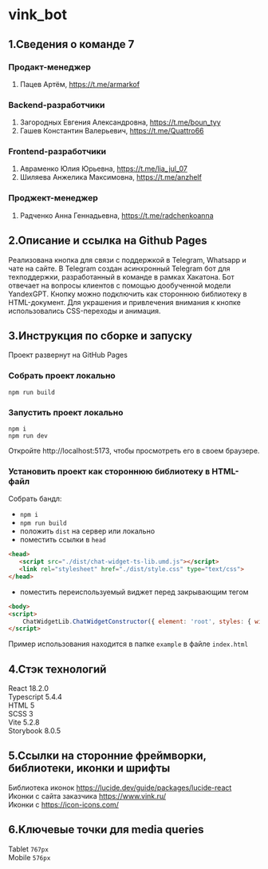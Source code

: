 # vink_bot
## 1.Сведения о команде 7
### Продакт-менеджер

1)  Пацев Артём,  https://t.me/armarkof

### Backend-разработчики 

1) Загородных Евгения Александровна, https://t.me/boun_tyy 
2) Гашев Константин Валерьевич, https://t.me/Quattro66 

### Frontend-разработчики 
1) Авраменко Юлия Юрьевна, https://t.me/lia_jul_07
2) Шиляева Анжелика Максимовна, https://t.me/anzhelf

### Проджект-менеджер 
1) Радченко Анна Геннадьевна, https://t.me/radchenkoanna

## 2.Описание и ссылка на Github Pages 
Реализована кнопка для связи с поддержкой в Telegram, Whatsapp и чате на сайте. В Telegram создан асинхронный Telegram бот для техподдержки, разработанный в команде в рамках Хакатона. Бот отвечает на вопросы клиентов с помощью дообученной модели YandexGPT. 
Кнопку можно подключить как стороннюю библиотеку в HTML-документ. Для украшения и привлечения внимания к кнопке использовались CSS-переходы и анимация.

## 3.Инструкция по сборке и запуску

Проект развернут на GitHub Pages

### Собрать проект локально

```
npm run build
```

### Запустить проект локально

```
npm i
npm run dev
```

Откройте http://localhost:5173, чтобы просмотреть его в своем браузере.

### Установить проект как стороннюю библиотеку в HTML-файл
Cобрать бандл:
- `npm i`
- `npm run build` 
- положить `dist` на сервер или локально 
- поместить ссылки в `head`
```html
<head> 
   <script src="./dist/chat-widget-ts-lib.umd.js"></script>
   <link rel="stylesheet" href="./dist/style.css" type="text/css">
</head>
```
- поместить переиспользуемый виджет перед закрывающим тегом
```html
<body>
<script>
    ChatWidgetLib.ChatWidgetConstructor({ element: 'root', styles: { width: '200px' } })
</script>
```
Пример использования находится в папке `example` в файле `index.html`

## 4.Стэк технологий

React 18.2.0  
Typescript 5.4.4  
HTML 5  
SCSS 3  
Vite 5.2.8  
Storybook 8.0.5  

## 5.Cсылки на сторонние фреймворки, библиотеки, иконки и шрифты
Библиотека иконок https://lucide.dev/guide/packages/lucide-react  
Иконки с сайта заказчика https://www.vink.ru/  
Иконки с https://icon-icons.com/


## 6.Kлючевые точки для media queries
Tablet `767px`  
Mobile `576px`
